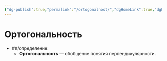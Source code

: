 ```yaml
---
{"dg-publish":true,"permalink":"/ortogonalnost/","dgHomeLink":true,"dgPassFrontmatter":false,"dgShowLocalGraph":true,"dgShowBacklinks":true}
---
```



# Ортогональность

- #π/определение:
	- **Ортогональность** — обобщение понятия перпендикулярности. 

